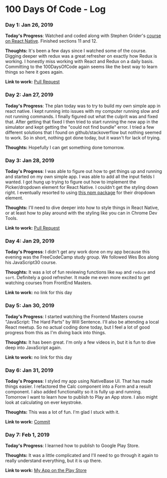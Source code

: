 # 100 Days Of Code - Log

### Day 1: Jan 26, 2019

**Today's Progress**: Watched and coded along with Stephen Grider's [course on React Native](https://www.udemy.com/the-complete-react-native-and-redux-course). Finished sections 11 and 12.

**Thoughts:** It's been a few days since I watched some of the course. Digging deeper with redux was a great refresher on exactly how Redux is working. I honestly miss working with React and Redux on a daily basis. Committing to the 100DaysOfCode again seems like the best way to learn things so here it goes again.

**Link to work:** [Pull Request](https://github.com/briancbarrow/techStack/commit/79ca1a3fc3165b96b62c2b0ca39d7ae9976eac34)

### Day 2: Jan 27, 2019

**Today's Progress**: The plan today was to try to build my own simple app in react native. I kept running into issues with my computer running slow and not running commands. I finally figured out what the culprit was and fixed that. After getting that fixed I then tried to start running the new app in the simulator and kept getting the "could not find bundle" error. I tried a few different solutions that I found on github/stackoverflow but nothing seemed to work. So in short, nothing got done today, but it wasn't for lack of trying.

**Thoughts:** Hopefully I can get something done tomorrow.

### Day 3: Jan 28, 2019

**Today's Progress**: I was able to figure out how to get things up and running and started on my own simple app. I was able to add all the input fields I wanted. I got hung up trying to figure out how to implement the Picker/dropdown element for React Native. I couldn't get the styling down right. I eventually resorted to using [this npm package](https://www.npmjs.com/package/react-native-material-dropdown) for their dropdown element.

**Thoughts:** I'll need to dive deeper into how to style things in React Native, or at least how to play around with the styling like you can in Chrome Dev Tools.

**Link to work:** [Pull Request](https://github.com/briancbarrow/techStack/commit/79ca1a3fc3165b96b62c2b0ca39d7ae9976eac34)

### Day 4: Jan 29, 2019

**Today's Progress**: I didn't get any work done on my app because this evening was the FreeCodeCamp study group. We followed Wes Bos along his JavaScript30 course.

**Thoughts:** It was a lot of fun reviewing functions like `map` and `reduce` and `sort`. Definitely a good refresher. It made me even more excited to get watching courses from FrontEnd Masters.

**Link to work:** no link for this day

### Day 5: Jan 30, 2019

**Today's Progress**: I started watching the Frontend Masters course "JavaScript: The Hard Parts" by Will Sentence. I'll also be attending a local React meetup. So no actual coding done today, but I feel a lot of good progress from this as I'm diving back into things.

**Thoughts:** It has been great. I'm only a few videos in, but it is fun to dive deep into JavaScript again.

**Link to work:** no link for this day

### Day 6: Jan 31, 2019

**Today's Progress**: I styled my app using NativeBase UI. That has made things easier. I refactored the Calc component into a Form and a result component. I also added functionality so it is fully up and running. Tomorrow I want to learn how to publish to Play an App store. I also might look at calculating on ever keystroke.

**Thoughts:** This was a lot of fun. I'm glad I stuck with it.

**Link to work:** [Commit](https://github.com/briancbarrow/tdee_calculator/commit/c366f6f4cea2f8b6983f88f8331beec81a9767ea)

### Day 7: Feb 1, 2019

**Today's Progress**: I learned how to publish to Google Play Store. 

**Thoughts:** It was a little complicated and I'll need to go through it again to really understand everything, but it is up there.

**Link to work:** [My App on the Play Store](https://play.google.com/store/apps/details?id=com.tdee_calculator)


